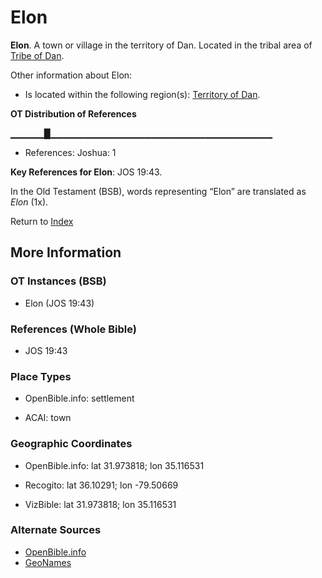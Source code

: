 # Elon
**Elon**. 
A town or village in the territory of Dan. 
Located in the tribal area of [Tribe of Dan](../../../groups/md/acai/Dan.md). 




Other information about Elon:


* Is located within the following region(s): 
[Territory of Dan](TerritoryOfDan.md). 


**OT Distribution of References**

▁▁▁▁▁█▁▁▁▁▁▁▁▁▁▁▁▁▁▁▁▁▁▁▁▁▁▁▁▁▁▁▁▁▁▁▁▁▁
* References: Joshua: 1



**Key References for Elon**: 
JOS 19:43. 


In the Old Testament (BSB), words representing “Elon” are translated as 
*Elon* (1x). 




Return to [Index](00-Index.md)

## More Information

### OT Instances (BSB)

* Elon (JOS 19:43)



### References (Whole Bible)

* JOS 19:43


### Place Types

* OpenBible.info: settlement

* ACAI: town



### Geographic Coordinates

* OpenBible.info: lat 31.973818; lon 35.116531

* Recogito: lat 36.10291; lon -79.50669

* VizBible: lat 31.973818; lon 35.116531



### Alternate Sources

* [OpenBible.info](https://www.openbible.info/geo/ancient/ae180d8)
* [GeoNames](http://sws.geonames.org/4465285)



